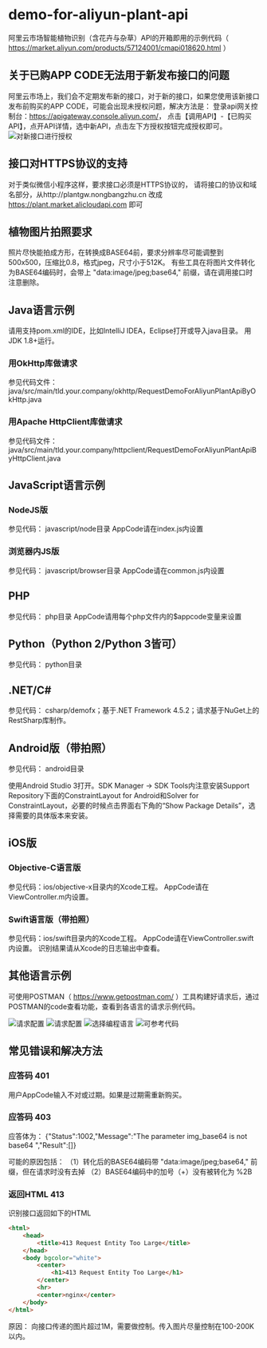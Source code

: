 # demo-for-aliyun-plant-api

阿里云市场智能植物识别（含花卉与杂草）API的开箱即用的示例代码（ <https://market.aliyun.com/products/57124001/cmapi018620.html> ）

## 关于已购APP CODE无法用于新发布接口的问题

  阿里云市场上，我们会不定期发布新的接口，对于新的接口，如果您使用该新接口发布前购买的APP CODE，可能会出现未授权问题，解决方法是：
  登录api网关控制台：<https://apigateway.console.aliyun.com/>，
  点击【调用API】-【已购买API】，点开API详情，选中新API，点击左下方授权按钮完成授权即可。
  ![对新接口进行授权](docs/auth.png)

## 接口对HTTPS协议的支持

  对于类似微信小程序这样，要求接口必须是HTTPS协议的，
  请将接口的协议和域名部分，从http://plantgw.nongbangzhu.cn 改成 https://plant.market.alicloudapi.com 即可

## 植物图片拍照要求

  照片尽快能拍成方形，在转换成BASE64前，要求分辨率尽可能调整到500x500，压缩比0.8，格式jpeg，尺寸小于512K。
  有些工具在将图片文件转化为BASE64编码时，会带上 "data:image/jpeg;base64," 前缀，请在调用接口时注意删除。

## Java语言示例

  请用支持pom.xml的IDE，比如IntelliJ IDEA，Eclipse打开或导入java目录。
  用JDK 1.8+运行。

### 用OkHttp库做请求

  参见代码文件：java/src/main/tld.your.company/okhttp/RequestDemoForAliyunPlantApiByOkHttp.java

### 用Apache HttpClient库做请求

  参见代码文件：java/src/main/tld.your.company/httpclient/RequestDemoForAliyunPlantApiByHttpClient.java

## JavaScript语言示例

### NodeJS版

  参见代码： javascript/node目录
  AppCode请在index.js内设置

### 浏览器内JS版

  参见代码： javascript/browser目录
  AppCode请在common.js内设置

## PHP

  参见代码： php目录
  AppCode请用每个php文件内的$appcode变量来设置

## Python（Python 2/Python 3皆可）

  参见代码： python目录

## .NET/C#

  参见代码： csharp/demofx；基于.NET Framework 4.5.2；请求基于NuGet上的RestSharp库制作。

## Android版（带拍照）

  参见代码： android目录

  使用Android Studio 3打开。SDK Manager -> SDK Tools内注意安装Support Repository下面的ConstraintLayout for Android和Solver for ConstraintLayout，必要的时候点击界面右下角的“Show Package Details”，选择需要的具体版本来安装。

## iOS版

### Objective-C语言版

  参见代码：ios/objective-x目录内的Xcode工程。
  AppCode请在ViewController.m内设置。

### Swift语言版（带拍照）

  参见代码：ios/swift目录内的Xcode工程。
  AppCode请在ViewController.swift内设置。
  识别结果请从Xcode的日志输出中查看。

## 其他语言示例

  可使用POSTMAN（ <https://www.getpostman.com/> ）工具构建好请求后，通过POSTMAN的code查看功能，查看到各语言的请求示例代码。

  ![请求配置](postman/postman-1.png)
  ![请求配置](postman/postman-2.png)
  ![选择编程语言](postman/postman-3.png)
  ![可参考代码](postman/postman-4.png)

## 常见错误和解决方法

### 应答码 401

  用户AppCode输入不对或过期。如果是过期需重新购买。

### 应答码 403

  应答体为：
  {"Status":1002,"Message":"The parameter img_base64 is not base64 ","Result":[]}

  可能的原因包括：
  （1）转化后的BASE64编码带 "data:image/jpeg;base64," 前缀，但在请求时没有去掉
  （2）BASE64编码中的加号（+）没有被转化为 %2B

### 返回HTML 413

  识别接口返回如下的HTML

  ``` HTML
  <html>
      <head>
          <title>413 Request Entity Too Large</title>
      </head>
      <body bgcolor="white">
          <center>
              <h1>413 Request Entity Too Large</h1>
          </center>
          <hr>
          <center>nginx</center>
      </body>
  </html>
  ```

  原因：
    向接口传递的图片超过1M，需要做控制。传入图片尽量控制在100-200K以内。
